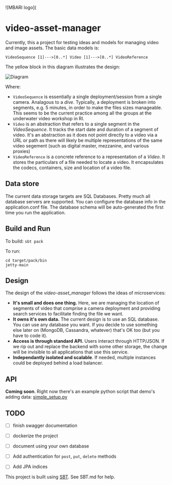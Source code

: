 ![MBARI logo](

# video-asset-manager

Currently, this a project for testing ideas and models for managing video and image assets. The basic data models is:

```
VideoSequence [1]--->[0..*] Video [1]--->[0..*] VideoReference 
```

The yellow block in this diagram illustrates the design:

![Diagram](https://raw.githubusercontent.com/underwatervideo/video-asset-manager/master/src/site/docs/VideoTAG_data_model.png)

Where:

- `VideoSequence` is essentially a single deployment/session from a single camera. Analagous to a _dive_. Typically, a deployment is broken into segments, e.g. 5 minutes, in order to make the files sizes manageable. This seems to be the current practice among all the groups at the underwater video workshop in RI. 
- `Video` is an abstraction that refers to a single segment in the _VideoSequence_. It tracks the start date and duration of a segment of video. It's an abstraction as it does not point directly to a video via a URL or path as there will likely be multiple representations of the same video segement (such as digital master, mezzanine, and various proxies)
- `VideoReference` is a concrete reference to a representation of a _Video_. It stores the particulars of a file needed to locate a video. It encapsulates the codecs, containers, size and location of a video file.

## Data store

The current data storage targets are SQL Databases. Pretty much all database servers are supported. You can configure the database info in the application.conf file. The database schema will be auto-generated the first time you run the application.

## Build and Run

To build: `sbt pack`

To run:

```
cd target/pack/bin
jetty-main
```

## Design

The design of the _video-asset_manager_ follows the ideas of microservices:

- __It's small and does one thing.__ Here, we are managing the location of segments of video that comprise a camera deployment and providing search services to facilitate finding the file we want.
- __It owns it's own data.__ The current design is to use an SQL database. You can use any database you want. If you decide to use something else later on (MongoDB, Cassandra, whatever) that's OK too (but you have to code it).
- __Access is through standard API.__ Users interact through HTTP/JSON. If we rip out and replace the backend with some other storage, the change will be invisible to all applications that use this service.
- __Independantly isolated and scalable__. If needed, multiple instances could be deployed behind a load balancer.

## API

__Coming soon__. Right now there's an example python script that demo's adding data: [simple_setup.py](https://github.com/underwatervideo/video-asset-manager/blob/master/src/pack/bin/simple_setup.py)

## TODO

- [ ] finish swagger documentation
- [ ] dockerize the project
- [ ] document using your own database
- [ ] Add authentication for `post`, `put`, `delete` methods
- [ ] Add JPA indices




This project is built using [SBT](http://www.scala-sbt.org/). See SBT.md for help.



